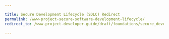 ```yaml
---

title: Secure Development Lifecycle (SDLC) Redirect
permalink: /www-project-secure-software-development-lifecycle/
redirect_to: /www-project-developer-guide/draft/foundations/secure_development/

---
```

